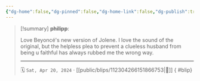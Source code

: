 ```yaml
---
{"dg-home":false,"dg-pinned":false,"dg-home-link":false,"dg-publish":true,"type":"blip","disabled rules":["yaml-title","yaml-title-alias","file-name-heading"],"title":"philipp on mastodon @ 2024-04-20","created-date":"2024-04-20T15:31:48","id":112304266151866750,"updated-date":"2025-05-02T08:50:44","dg-path":"blips/112304266151866753.md","permalink":"/blips/112304266151866753/","dgPassFrontmatter":true,"created":"2024-04-20T15:31:48","updated":"2025-05-02T08:50:44"}
---
```


> [!summary] **philipp**:
>
> Love Beyoncé's new version of Jolene. I love the sound of the original, but the helpless plea to prevent a clueless husband from being u faithful has always rubbed me the wrong way.
> - - -
>
> 🗓️ `Sat, Apr 20, 2024` · [[public/blips/112304266151866753\|🔗]]
{ #blip}

